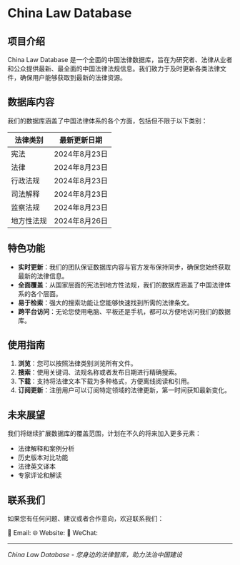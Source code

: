 # China Law Database

## 项目介绍

China Law Database 是一个全面的中国法律数据库，旨在为研究者、法律从业者和公众提供最新、最全面的中国法律法规信息。我们致力于及时更新各类法律文件，确保用户能够获取到最新的法律资源。

## 数据库内容

我们的数据库涵盖了中国法律体系的各个方面，包括但不限于以下类别：

| 法律类别 | 最新更新日期 |
|----------|------------|
| 宪法 | 2024年8月23日 |
| 法律 | 2024年8月23日 |
| 行政法规 | 2024年8月23日 |
| 司法解释 | 2024年8月23日 |
| 监察法规 | 2024年8月23日 |
| 地方性法规 | 2024年8月26日 |

## 特色功能

- **实时更新**：我们的团队保证数据库内容与官方发布保持同步，确保您始终获取最新的法律信息。
- **全面覆盖**：从国家层面的宪法到地方性法规，我们的数据库涵盖了中国法律体系的各个层面。
- **易于检索**：强大的搜索功能让您能够快速找到所需的法律条文。
- **跨平台访问**：无论您使用电脑、平板还是手机，都可以方便地访问我们的数据库。

## 使用指南

1. **浏览**：您可以按照法律类别浏览所有文件。
2. **搜索**：使用关键词、法规名称或者发布日期进行精确搜索。
3. **下载**：支持将法律文本下载为多种格式，方便离线阅读和引用。
4. **订阅更新**：注册用户可以订阅特定领域的法律更新，第一时间获知最新变化。

## 未来展望

我们将继续扩展数据库的覆盖范围，计划在不久的将来加入更多元素：

- 法律解释和案例分析
- 历史版本对比功能
- 法律英文译本
- 专家评论和解读

## 联系我们

如果您有任何问题、建议或者合作意向，欢迎联系我们：

📧 Email: 
🌐 Website: 
📱 WeChat: 

---

*China Law Database - 您身边的法律智库，助力法治中国建设*
